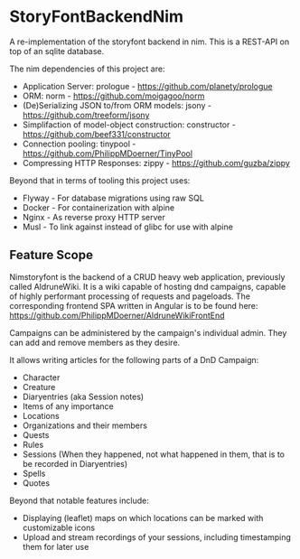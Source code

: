 # StoryFontBackendNim

A re-implementation of the storyfont backend in nim.
This is a REST-API on top of an sqlite database.

The nim dependencies of this project are:

-   Application Server: prologue - https://github.com/planety/prologue
-   ORM: norm - https://github.com/moigagoo/norm
-   (De)Serializing JSON to/from ORM models: jsony - https://github.com/treeform/jsony
-   Simplifaction of model-object construction: constructor - https://github.com/beef331/constructor
-   Connection pooling: tinypool - https://github.com/PhilippMDoerner/TinyPool
-   Compressing HTTP Responses: zippy - https://github.com/guzba/zippy

Beyond that in terms of tooling this project uses:

- Flyway - For database migrations using raw SQL
- Docker - For containerization with alpine
- Nginx - As reverse proxy HTTP server
- Musl - To link against instead of glibc for use with alpine

## Feature Scope
Nimstoryfont is the backend of a CRUD heavy web application, previously called AldruneWiki. It is a wiki capable of hosting dnd campaigns, capable of highly performant processing of requests and pageloads.
The corresponding frontend SPA written in Angular is to be found here: https://github.com/PhilippMDoerner/AldruneWikiFrontEnd

Campaigns can be administered by the campaign's individual admin. They can add and remove members as they desire.

It allows writing articles for the following parts of a DnD Campaign:
- Character
- Creature
- Diaryentries (aka Session notes)
- Items of any importance
- Locations
- Organizations and their members
- Quests
- Rules
- Sessions (When they happened, not what happened in them, that is to be recorded in Diaryentries)
- Spells
- Quotes

Beyond that notable features include:
- Displaying (leaflet) maps on which locations can be marked with customizable icons
- Upload and stream recordings of your sessions, including timestamping them for later use